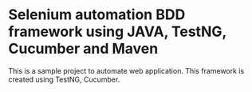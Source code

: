 # Selenium automation BDD framework using JAVA, TestNG, Cucumber and Maven

This is a sample project to automate web application. This framework is created using TestNG, Cucumber.
